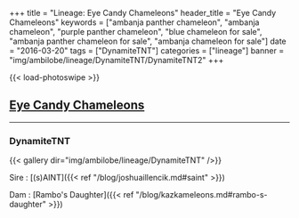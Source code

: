 +++
title = "Lineage: Eye Candy Chameleons"
header_title = "Eye Candy Chameleons"
keywords = ["ambanja panther chameleon", "ambanja chameleon", "purple panther chameleon", "blue chameleon for sale", "ambanja panther chameleon for sale", "ambanja chameleon for sale"]
date = "2016-03-20"
tags = ["DynamiteTNT"]
categories = ["lineage"]
banner = "img/ambilobe/lineage/DynamiteTNT/DynamiteTNT2"
+++

{{< load-photoswipe >}}

## [Eye Candy Chameleons](https://www.instagram.com/eyecandychameleons/)

---

### DynamiteTNT

{{< gallery dir="img/ambilobe/lineage/DynamiteTNT" />}}

Sire
: [(s)AINT]({{< ref "/blog/joshuaillencik.md#saint" >}})

Dam
: [Rambo's Daughter]({{< ref "/blog/kazkameleons.md#rambo-s-daughter" >}})